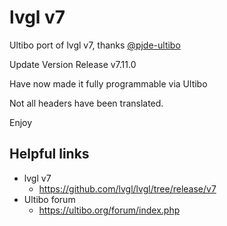 # lvgl v7
Ultibo port of lvgl v7, thanks [@pjde-ultibo ](https://github.com/pjde-ultibo/littlevgl)

Update Version Release v7.11.0

Have now made it fully programmable via Ultibo

Not all headers have been translated.

Enjoy

## Helpful links

 * lvgl v7
	* https://github.com/lvgl/lvgl/tree/release/v7
 * Ultibo forum
	* https://ultibo.org/forum/index.php


